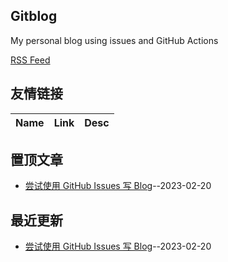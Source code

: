 ## Gitblog
My personal blog using issues and GitHub Actions

[RSS Feed](https://raw.githubusercontent.com/buzzzzx/gitblog/main/feed.xml)
## 友情链接
| Name | Link | Desc | 
 | ---- | ---- | ---- |
## 置顶文章
- [尝试使用 GitHub Issues 写 Blog](https://github.com/buzzzzx/gitblog/issues/1)--2023-02-20
## 最近更新
- [尝试使用 GitHub Issues 写 Blog](https://github.com/buzzzzx/gitblog/issues/1)--2023-02-20
